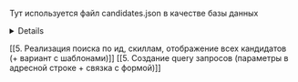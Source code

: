 Тут используется файл candidates.json в качестве базы данных
<details>
[  
  {  
    "id": 1,  
    "name": "Adela Hendricks",  
    "picture": "https://picsum.photos/200",  
    "position": "Go разработчик",  
    "gender": "female",  
    "age": 40,  
    "skills": "go, python"  
  },  
  {  
    "id": 2,  
    "name": "Sheri Torres",  
    "picture": "https://picsum.photos/200",  
    "position": "Delphi developer",  
    "gender": "female",  
    "age": 26,  
    "skills": "Delphi, pascal, fortran, basic"  
  },  
  {  
    "id": 3,  
    "name": "Burt Stein",  
    "picture": "https://picsum.photos/200",  
    "position": "Team lead",  
    "gender": "male",  
    "age": 33,  
    "skills": "делегирование, пользоваться календарем, обсуждать важные вопросы"  
  },  
  {  
    "id": 4,  
    "name": "Bauer Adkins",  
    "picture": "https://picsum.photos/200",  
    "position": "CTO",  
    "gender": "male",  
    "age": 37,  
    "skills": "very important face"  
  },  
  {  
    "id": 5,  
    "name": "Day Holloway",  
    "picture": "https://picsum.photos/200",  
    "position": "HR manager",  
    "gender": "male",  
    "age": 35,  
    "skills": "LinkedIn, telegram, spam, spam, spam"  
  },  
  {  
    "id": 6,  
    "name": "Austin Cochran",  
    "picture": "https://picsum.photos/200",  
    "position": "python-develop",  
    "gender": "male",  
    "age": 26,  
    "skills": "python, html"  
  },  
  {  
    "id": 7,  
    "name": "Sheree Love",  
    "picture": "https://picsum.photos/200",  
    "position": "Django developer",  
    "gender": "female",  
    "age": 33,  
    "skills": "Python, Django, flask"  
  }  
]
</details>



[[5. Реализация поиска по ид, скиллам, отображение всех кандидатов (+ вариант с шаблонами)]]
[[5. Создание query запросов (параметры в адресной строке + связка с формой)]]
